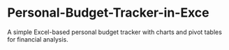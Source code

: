 # Personal-Budget-Tracker-in-Exce
A simple Excel-based personal budget tracker with charts and pivot tables for financial analysis.
